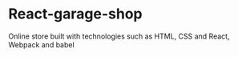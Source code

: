 # React-garage-shop
Online store built with technologies such as HTML, CSS and React, Webpack and babel
